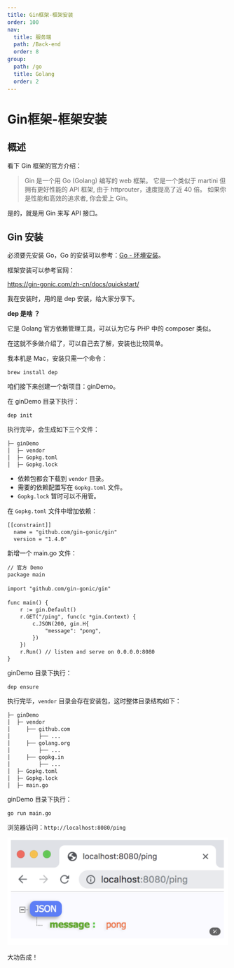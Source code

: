 ```yaml
---
title: Gin框架-框架安装
order: 100
nav:
  title: 服务端
  path: /Back-end
  order: 8
group:
  path: /go
  title: Golang
  order: 2
---
```



Gin框架-框架安装
===



## 概述

看下 Gin 框架的官方介绍：

> Gin 是一个用 Go (Golang) 编写的 web 框架。 它是一个类似于 martini 但拥有更好性能的 API 框架, 由于 httprouter，速度提高了近 40 倍。 如果你是性能和高效的追求者, 你会爱上 Gin。

是的，就是用 Gin 来写 API 接口。

## Gin 安装

必须要先安装 Go，Go 的安装可以参考：[Go - 环境安装](https://mp.weixin.qq.com/s/ByhEuCncxcXvq7am7D4IPg)。

框架安装可以参考官网：

https://gin-gonic.com/zh-cn/docs/quickstart/

我在安装时，用的是 dep 安装，给大家分享下。

**dep 是啥 ？**

它是 Golang 官方依赖管理工具，可以认为它与 PHP 中的 composer 类似。

在这就不多做介绍了，可以自己去了解，安装也比较简单。

我本机是 Mac，安装只需一个命令：

```
brew install dep
```

咱们接下来创建一个新项目：ginDemo。

在 ginDemo 目录下执行：

```
dep init
```

执行完毕，会生成如下三个文件：

```
├─ ginDemo
│  ├─ vendor
│  ├─ Gopkg.toml
│  ├─ Gopkg.lock
```

- 依赖包都会下载到 `vendor` 目录。
- 需要的依赖配置写在 `Gopkg.toml` 文件。
- `Gopkg.lock` 暂时可以不用管。

在 `Gopkg.toml` 文件中增加依赖：

```
[[constraint]]
  name = "github.com/gin-gonic/gin"
  version = "1.4.0"
```

新增一个 main.go 文件：

```
// 官方 Demo
package main

import "github.com/gin-gonic/gin"

func main() {
	r := gin.Default()
	r.GET("/ping", func(c *gin.Context) {
		c.JSON(200, gin.H{
			"message": "pong",
		})
	})
	r.Run() // listen and serve on 0.0.0.0:8080
}
```

ginDemo 目录下执行：

```
dep ensure
```

执行完毕，`vendor` 目录会存在安装包，这时整体目录结构如下：

```
├─ ginDemo
│  ├─ vendor
│     ├── github.com
│         ├── ...
│     ├── golang.org
│         ├── ...
│     ├── gopkg.in
│         ├── ...
│  ├─ Gopkg.toml
│  ├─ Gopkg.lock
│  ├─ main.go
```

ginDemo 目录下执行：

```
go run main.go
```

浏览器访问：`http://localhost:8080/ping`

![image-20241007230436900](./assets/image-20241007230436900.png)

大功告成！
